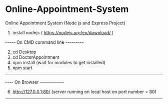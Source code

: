 # Online-Appointment-System
Online Appointment System (Node js and Express Project)
1. install nodejs ( https://nodejs.org/en/download/ )

----- On CMD command line ---------

2. cd Desktop
3. cd DoctorAppointment
4. npm install   (wait for modules to get installed)
5. npm start

------------------------------


---- On Browser ------------

6. http://127.0.0.1:80/  (server running on local host on port number = 80)

----------------------------
